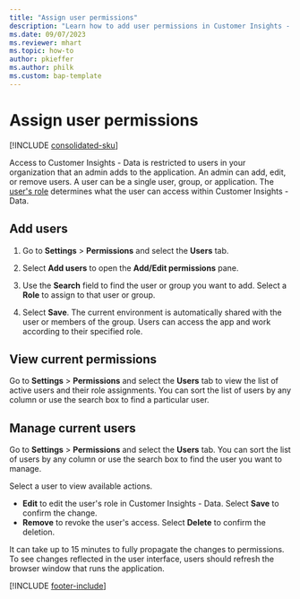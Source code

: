 ```yaml
---
title: "Assign user permissions"
description: "Learn how to add user permissions in Customer Insights - Data."
ms.date: 09/07/2023
ms.reviewer: mhart
ms.topic: how-to
author: pkieffer
ms.author: philk
ms.custom: bap-template
---
```


# Assign user permissions

[!INCLUDE [consolidated-sku](./includes/consolidated-sku.md)]

Access to Customer Insights - Data is restricted to users in your organization that an admin adds to the application. An admin can add, edit, or remove users. A user can be a single user, group, or application. The [user's role](user-roles.md) determines what the user can access within Customer Insights - Data.

## Add users

1. Go to **Settings** > **Permissions** and select the **Users** tab.

1. Select **Add users** to open the **Add/Edit permissions** pane.

1. Use the **Search** field to find the user or group you want to add. Select a **Role** to assign to that user or group.

1. Select **Save**. The current environment is automatically shared with the user or members of the group. Users can access the app and work according to their specified role.

## View current permissions

Go to **Settings** > **Permissions** and select the **Users** tab to view the list of active users and their role assignments. You can sort the list of users by any column or use the search box to find a particular user.

## Manage current users

Go to **Settings** > **Permissions** and select the **Users** tab. You can sort the list of users by any column or use the search box to find the user you want to manage.

Select a user to view available actions.

- **Edit** to edit the user's role in Customer Insights - Data. Select **Save** to confirm the change.
- **Remove** to revoke the user's access. Select **Delete** to confirm the deletion.

It can take up to 15 minutes to fully propagate the changes to permissions. To see changes reflected in the user interface, users should refresh the browser window that runs the application.

[!INCLUDE [footer-include](includes/footer-banner.md)]
